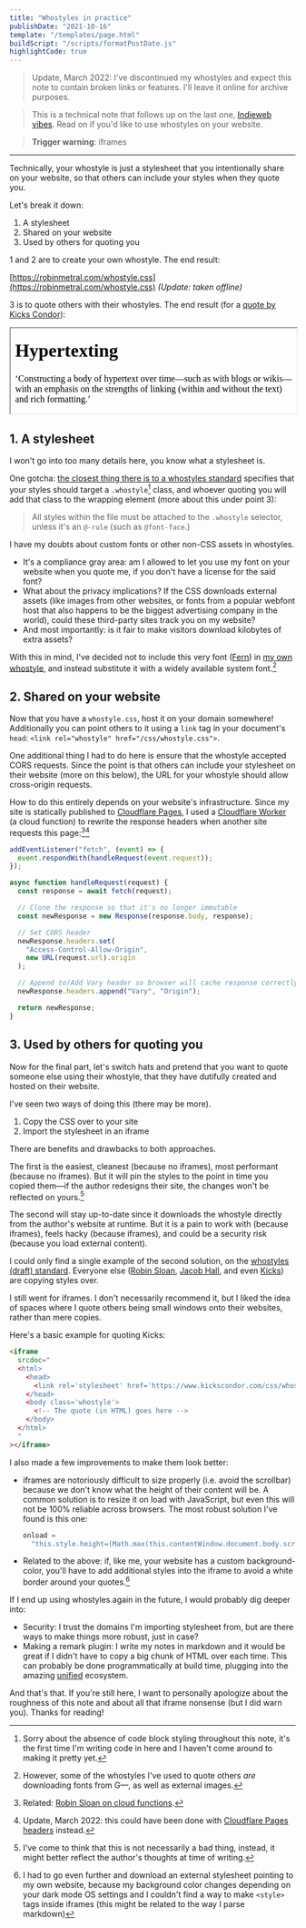 ```yaml
---
title: "Whostyles in practice"
publishDate: "2021-10-16"
template: "/templates/page.html"
buildScript: "/scripts/formatPostDate.js"
highlightCode: true
---
```


> Update, March 2022: I've discontinued my whostyles and expect this note to contain broken links or features. I'll leave it online for archive purposes.

> This is a technical note that follows up on the last one, [Indieweb vibes](./indieweb-vibes). Read on if you'd like to use whostyles on your website.

> **Trigger warning**: iframes

---

Technically, your whostyle is just a stylesheet that you intentionally share on your website, so that others can include your styles when they quote you.

Let's break it down:

1. A stylesheet
2. Shared on your website
3. Used by others for quoting you

1 and 2 are to create your own whostyle. The end result:

[https://robinmetral.com/whostyle.css](https://robinmetral.com/whostyle.css) _(Update: taken offline)_

3 is to quote others with their whostyles. The end result (for a [quote by Kicks Condor](https://www.kickscondor.com/hypertexting/)):

<iframe
  width="100%"
  srcdoc="
  <html style='background-color:var(--bg);'>
    <head>
      <link rel='stylesheet' href='https://www.kickscondor.com/css/whostyle.css' />
    </head>
    <body class='whostyle'>
      <h1>Hypertexting</h1>
      <p>‘Constructing a body of hypertext over time—such as with blogs or wikis—with an emphasis on the strengths of linking (within and without the text) and rich formatting.’</p>
    </body>
  </html>
  "
  onload="this.style.height=(Math.max(this.contentWindow.document.body.scrollHeight, this.contentWindow.document.documentElement.scrollHeight,this.contentWindow.document.body.offsetHeight, this.contentWindow.document.documentElement.offsetHeight,this.contentWindow.document.body.clientHeight, this.contentWindow.document.documentElement.clientHeight))+'px';"
></iframe>

## 1. A stylesheet

I won't go into too many details here, you know what a stylesheet is.

One gotcha: [the closest thing there is to a whostyles standard](https://www.kickscondor.com/whostyles/) specifies that your styles should target a `.whostyle`[^1] class, and whoever quoting you will add that class to the wrapping element (more about this under point 3):

> All styles within the file must be attached to the `.whostyle` selector, unless it's an `@-rule` (such as `@font-face`.)

I have my doubts about custom fonts or other non-CSS assets in whostyles.

- It's a compliance gray area: am I allowed to let you use my font on your website when you quote me, if you don't have a license for the said font?
- What about the privacy implications? If the CSS downloads external assets (like images from other websites, or fonts from a popular webfont host that also happens to be the biggest advertising company in the world), could these third-party sites track you on my website?
- And most importantly: is it fair to make visitors download kilobytes of extra assets?

With this in mind, I've decided not to include this very font ([Fern](https://djr.com/notes/junes-font-of-the-month-fern-text)) in [my own whostyle](https://robinmetral.com/whostyle.css), and instead substitute it with a widely available system font.[^2]

## 2. Shared on your website

Now that you have a `whostyle.css`, host it on your domain somewhere! Additionally you can point others to it using a `link` tag in your document's `head`: `<link rel="whostyle" href="/css/whostyle.css">`.

One additional thing I had to do here is ensure that the whostyle accepted CORS requests. Since the point is that others can include your stylesheet on their website (more on this below), the URL for your whostyle should allow cross-origin requests.

How to do this entirely depends on your website's infrastructure. Since my site is statically published to [Cloudflare Pages](https://pages.cloudflare.com/), I used a [Cloudflare Worker](https://workers.cloudflare.com/) (a cloud function) to rewrite the response headers when another site requests this page:[^3][^4]

```js
addEventListener("fetch", (event) => {
  event.respondWith(handleRequest(event.request));
});

async function handleRequest(request) {
  const response = await fetch(request);

  // Clone the response so that it's no longer immutable
  const newResponse = new Response(response.body, response);

  // Set CORS header
  newResponse.headers.set(
    "Access-Control-Allow-Origin",
    new URL(request.url).origin
  );

  // Append to/Add Vary header so browser will cache response correctly
  newResponse.headers.append("Vary", "Origin");

  return newResponse;
}
```

## 3. Used by others for quoting you

Now for the final part, let's switch hats and pretend that you want to quote someone else using their whostyle, that they have dutifully created and hosted on their website.

I've seen two ways of doing this (there may be more).

1. Copy the CSS over to your site
2. Import the stylesheet in an iframe

There are benefits and drawbacks to both approaches.

The first is the easiest, cleanest (because no iframes), most performant (because no iframes). But it will pin the styles to the point in time you copied them—if the author redesigns their site, the changes won't be reflected on yours.[^5]

The second will stay up-to-date since it downloads the whostyle directly from the author's website at runtime. But it is a pain to work with (because iframes), feels hacky (because iframes), and could be a security risk (because you load external content).

I could only find a single example of the second solution, on the [whostyles (draft) standard](https://www.kickscondor.com/whostyles/). Everyone else ([Robin Sloan](https://www.robinsloan.com/notes/whomst-styles/), [Jacob Hall](https://jacobhall.net/2021/08/horton-hears-a-whostyle/), and even [Kicks](https://www.kickscondor.com/one-year-of-maya.land/)) are copying styles over.

I still went for iframes. I don't necessarily recommend it, but I liked the idea of spaces where I quote others being small windows onto their websites, rather than mere copies.

Here's a basic example for quoting Kicks:

```html
<iframe
  srcdoc="
  <html>
    <head>
      <link rel='stylesheet' href='https://www.kickscondor.com/css/whostyle.css' />
    </head>
    <body class='whostyle'>
      <!-- The quote (in HTML) goes here -->
    </body>
  </html>
  "
></iframe>
```

I also made a few improvements to make them look better:

- iframes are notoriously difficult to size properly (i.e. avoid the scrollbar) because we don't know what the height of their content will be. A common solution is to resize it on load with JavaScript, but even this will not be 100% reliable across browsers. The most robust solution I've found is this one:
  ```js
  onload =
    "this.style.height=(Math.max(this.contentWindow.document.body.scrollHeight, this.contentWindow.document.documentElement.scrollHeight,this.contentWindow.document.body.offsetHeight, this.contentWindow.document.documentElement.offsetHeight,this.contentWindow.document.body.clientHeight, this.contentWindow.document.documentElement.clientHeight))+'px';";
  ```
- Related to the above: if, like me, your website has a custom background-color, you'll have to add additional styles into the iframe to avoid a white border around your quotes.[^6]

If I end up using whostyles again in the future, I would probably dig deeper into:

- Security: I trust the domains I'm importing stylesheet from, but are there ways to make things more robust, just in case?
- Making a remark plugin: I write my notes in markdown and it would be great if I didn't have to copy a big chunk of HTML over each time. This can probably be done programmatically at build time, plugging into the amazing [unified](https://unifiedjs.com/) ecosystem.

And that's that. If you're still here, I want to personally apologize about the roughness of this note and about all that iframe nonsense (but I did warn you). Thanks for reading!

[^1]: Sorry about the absence of code block styling throughout this note, it's the first time I'm writing code in here and I haven't come around to making it pretty yet.
[^2]: However, some of the whostyles I've used to quote others _are_ downloading fonts from G—, as well as external images.
[^3]: Related: [Robin Sloan on cloud functions](https://society.robinsloan.com/archive/cloud-study/).
[^4]: Update, March 2022: this could have been done with [Cloudflare Pages headers](https://developers.cloudflare.com/pages/platform/headers/) instead.
[^5]: I've come to think that this is not necessarily a bad thing, instead, it might better reflect the author's thoughts at time of writing.
[^6]: I had to go even further and download an external stylesheet pointing to my own website, because my background color changes depending on your dark mode OS settings and I couldn't find a way to make `<style>` tags inside iframes (this might be related to the way I parse markdown)
